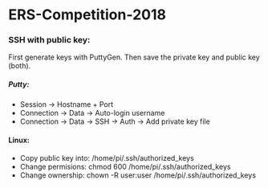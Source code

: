 # ERS-Competition-2018

### SSH with public key:
First generate keys with PuttyGen. Then save the private key and public key (both).  
##### Putty:
  - Session -> Hostname + Port
  - Connection -> Data -> Auto-login username
  - Connection -> Data -> SSH -> Auth -> Add private key file
#### Linux:
  - Copy public key into: /home/pi/.ssh/authorized_keys
  - Change permisions: chmod 600 /home/pi/.ssh/authorized_keys
  - Change ownership: chown -R user:user /home/pi/.ssh/authorized_keys
